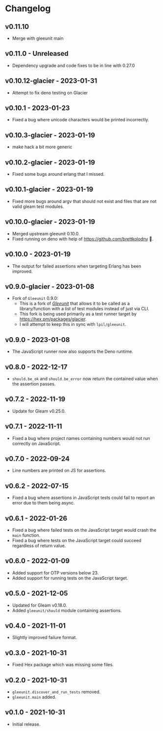 # Changelog

## v0.11.10

- Merge with gleeunit main

## v0.11.0 - Unreleased

- Dependency upgrade and code fixes to be in line with 0.27.0

## v0.10.12-glacier - 2023-01-31

- Attempt to fix deno testing on Glacier

## v0.10.1 - 2023-01-23

- Fixed a bug where unicode characters would be printed incorrectly.

## v0.10.3-glacier - 2023-01-19

- make hack a bit more generic

## v0.10.2-glacier - 2023-01-19

- Fixed some bugs around erlang that I missed.

## v0.10.1-glacier - 2023-01-19

- Fixed more bugs around argv that should not exist and files that are not valid gleam test modules.

## v0.10.0-glacier - 2023-01-19

- Merged upstream gleeunit 0.10.0.
- Fixed running on deno with help of <https://github.com/brettkolodny> 💜.

## v0.10.0 - 2023-01-19

- The output for failed assertions when targeting Erlang has been improved.

## v0.9.0-glacier - 2023-01-08

- Fork of `Gleeunit` 0.9.0:
  - This is a fork of [*Gleeunit*](https://hex.pm/packages/gleeunit) that allows it to
    be called as a library/function with a list of test modules instead of
    just via CLI.
  - This fork is being used primarily as a test runner target by
    <https://hex.pm/packages/glacier>.
  - I will attempt to keep this in sync with `lpil/gleeunit`.

## v0.9.0 - 2023-01-08

- The JavaScript runner now also supports the Deno runtime.

## v0.8.0 - 2022-12-17

- `should.be_ok` and `should.be_error` now return the contained value when the
  assertion passes.

## v0.7.2 - 2022-11-19

- Update for Gleam v0.25.0.

## v0.7.1 - 2022-11-11

- Fixed a bug where project names containing numbers would not run correctly on
  JavaScript.

## v0.7.0 - 2022-09-24

- Line numbers are printed on JS for assertions.

## v0.6.2 - 2022-07-15

- Fixed a bug where assertions in JavaScript tests could fail to report an
  error due to them being async.

## v0.6.1 - 2022-01-26

- Fixed a bug where failed tests on the JavaScript target would crash the `main`
  function.
- Fixed a bug where tests on the JavaScript target could succeed regardless of
  return value.

## v0.6.0 - 2022-01-09

- Added support for OTP versions below 23.
- Added support for running tests on the JavaScript target.

## v0.5.0 - 2021-12-05

- Updated for Gleam v0.18.0.
- Added `gleeunit/should` module containing assertions.

## v0.4.0 - 2021-11-01

- Slightly improved failure format.

## v0.3.0 - 2021-10-31

- Fixed Hex package which was missing some files.

## v0.2.0 - 2021-10-31

- `gleeunit.discover_and_run_tests` removed.
- `gleeunit.main` added.

## v0.1.0 - 2021-10-31

- Initial release.

